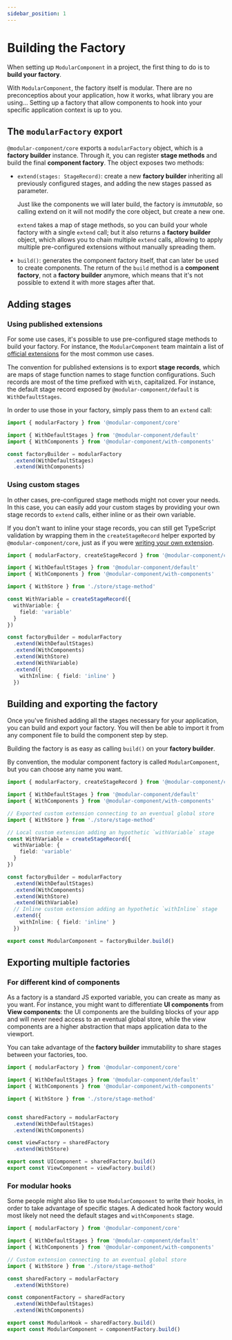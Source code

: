 ```yaml
---
sidebar_position: 1
---
```


# Building the Factory

When setting up `ModularComponent` in a project, the first thing to do is to **build your factory**.

With `ModularComponent`, the factory itself is modular. There are no preconceptios about your application, how it works, what library you are using...
Setting up a factory that allow components to hook into your specific application context is up to you.

## The `modularFactory` export

`@modular-component/core` exports a `modularFactory` object, which is a **factory builder** instance. Through it, you can register
**stage methods** and build the final **component factory**. The object exposes two methods:

- `extend(stages: StageRecord)`: create a new **factory builder** inheriting all previously configured stages, and adding the new stages
  passed as parameter.

  Just like the components we will later build, the factory is _immutable_, so calling extend on it will not modify the core object, but create a new one.

  `extend` takes a map of stage methods, so you can build your whole factory with a single `extend` call; but it also returns a **factory builder** object,
  which allows you to chain multiple `extend` calls, allowing to apply multiple pre-configured extensions without manually spreading them.

- `build()`: generates the component factory itself, that can later be used to create components. The return of the `build` method is a **component factory**, not a **factory builder** anymore, which means that it's not possible to extend it with more stages after that.

## Adding stages

### Using published extensions

For some use cases, it's possible to use pre-configured stage methods to build your factory. For instance, the `ModularComponent` team maintain a list of
[official extensions](../extensions/official/official.md) for the most common use cases.

The convention for published extensions is to export **stage records**, which are maps of stage function names to stage function configurations.
Such records are most of the time prefixed with `With`, capitalized. For instance, the default stage record exposed by `@modular-component/default` 
is `WithDefaultStages`.

In order to use those in your factory, simply pass them to an `extend` call:

```ts
import { modularFactory } from '@modular-component/core'

import { WithDefaultStages } from '@modular-component/default'
import { WithComponents } from '@modular-component/with-components'

const factoryBuilder = modularFactory
  .extend(WithDefaultStages)
  .extend(WithComponents)
```

### Using custom stages

In other cases, pre-configured stage methods might not cover your needs. In this case, you can easily add your custom stages by providing your own
stage records to `extend` calls, either inline or as their own variable. 

If you don't want to inline your stage records, you can still get TypeScript validation by wrapping them in the `createStageRecord` helper exported by
`@modular-component/core`, just as if you were [writing your own extension](../extensions/reference.md).


```ts
import { modularFactory, createStageRecord } from '@modular-component/core'

import { WithDefaultStages } from '@modular-component/default'
import { WithComponents } from '@modular-component/with-components'

import { WithStore } from './store/stage-method'

const WithVariable = createStageRecord({
  withVariable: {
    field: 'variable'
  }
})

const factoryBuilder = modularFactory
  .extend(WithDefaultStages)
  .extend(WithComponents)
  .extend(WithStore)
  .extend(WithVariable)
  .extend({
    withInline: { field: 'inline' }
  })
```

## Building and exporting the factory

Once you've finished adding all the stages necessary for your application, you can build and export your factory.
You will then be able to import it from any component file to build the component step by step.

Building the factory is as easy as calling `build()` on your **factory builder**.

By convention, the modular component factory is called `ModularComponent`, but you can choose any name you want.

```ts
import { modularFactory, createStageRecord } from '@modular-component/core'

import { WithDefaultStages } from '@modular-component/default'
import { WithComponents } from '@modular-component/with-components'

// Exported custom extension connecting to an eventual global store
import { WithStore } from './store/stage-method'

// Local custom extension adding an hypothetic `withVariable` stage
const WithVariable = createStageRecord({
  withVariable: {
    field: 'variable'
  }
})

const factoryBuilder = modularFactory
  .extend(WithDefaultStages)
  .extend(WithComponents)
  .extend(WithStore)
  .extend(WithVariable)
  // Inline custom extension adding an hypothetic `withInline` stage
  .extend({
    withInline: { field: 'inline' }
  })

export const ModularComponent = factoryBuilder.build()
```

## Exporting multiple factories

### For different kind of components

As a factory is a standard JS exported variable, you can create as many as you want. For instance, you might want to differentiate **UI components**
from **View components**: the UI components are the building blocks of your app and will never need access to an eventual global store, 
while the view components are a higher abstraction that maps application data to the viewport.

You can take advantage of the **factory builder** immutability to share stages between your factories, too.

```ts
import { modularFactory } from '@modular-component/core'

import { WithDefaultStages } from '@modular-component/default'
import { WithComponents } from '@modular-component/with-components'

import { WithStore } from './store/stage-method'


const sharedFactory = modularFactory
  .extend(WithDefaultStages)
  .extend(WithComponents)

const viewFactory = sharedFactory
  .extend(WithStore)

export const UIComponent = sharedFactory.build()
export const ViewComponent = viewFactory.build()
```

### For modular hooks

Some people might also like to use `ModularComponent` to write their hooks, in order to take advantage of specific stages.
A dedicated hook factory would most likely not need the default stages and `withComponents` stage.

```ts
import { modularFactory } from '@modular-component/core'

import { WithDefaultStages } from '@modular-component/default'
import { WithComponents } from '@modular-component/with-components'

// Custom extension connecting to an eventual global store
import { WithStore } from './store/stage-method'

const sharedFactory = modularFactory
  .extend(WithStore)

const componentFactory = sharedFactory
  .extend(WithDefaultStages)
  .extend(WithComponents)

export const ModularHook = sharedFactory.build()
export const ModularComponent = componentFactory.build()
```

